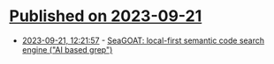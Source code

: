 # [Published on 2023-09-21](index.md)

* [2023-09-21, 12:21:57](https://lobste.rs/s/wieu1x/seagoat_local_first_semantic_code_search) - [SeaGOAT: local-first semantic code search engine (\"AI based grep\")](https://github.com/kantord/SeaGOAT)
